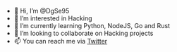 - 👋 Hi, I’m @DgSe95
- 👀 I’m interested in Hacking
- 🌱 I’m currently learning Python, NodeJS, Go and Rust
- 💞️ I’m looking to collaborate on Hacking projects
- 📫 You can reach me via [Twitter](https://twitter.com/DgSe95)

<!---
DgSe95/DgSe95 is a ✨ special ✨ repository because its `README.md` (this file) appears on your GitHub profile.
You can click the Preview link to take a look at your changes.
--->
